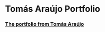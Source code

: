 # Tomás Araújo Portfolio
### [The portfolio from Tomás Araújo](https://tomasarauj0.github.io/tomas-araujo-portfolio/)